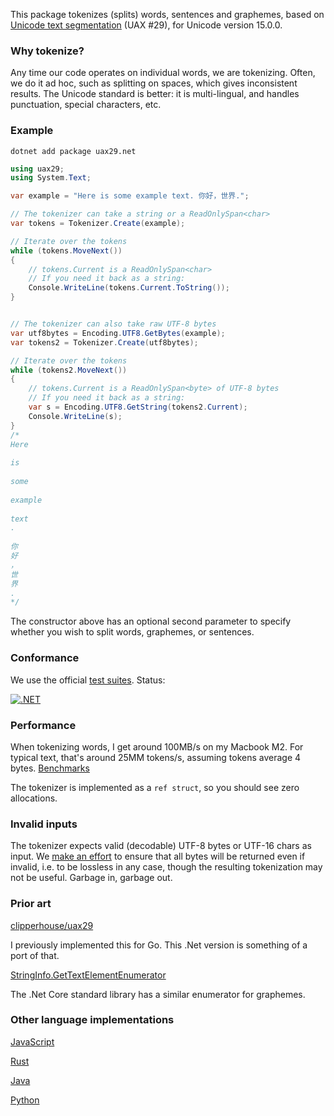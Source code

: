 This package tokenizes (splits) words, sentences and graphemes, based on [Unicode text segmentation](https://unicode.org/reports/tr29/) (UAX #29), for Unicode version 15.0.0.

### Why tokenize?

Any time our code operates on individual words, we are tokenizing. Often, we do it ad hoc, such as splitting on spaces, which gives inconsistent results. The Unicode standard is better: it is multi-lingual, and handles punctuation, special characters, etc.

### Example

```
dotnet add package uax29.net
```

```csharp
using uax29;
using System.Text;

var example = "Here is some example text. 你好，世界.";

// The tokenizer can take a string or a ReadOnlySpan<char>
var tokens = Tokenizer.Create(example);

// Iterate over the tokens		
while (tokens.MoveNext())
{
	// tokens.Current is a ReadOnlySpan<char>
	// If you need it back as a string:
	Console.WriteLine(tokens.Current.ToString());
}


// The tokenizer can also take raw UTF-8 bytes
var utf8bytes = Encoding.UTF8.GetBytes(example);
var tokens2 = Tokenizer.Create(utf8bytes);

// Iterate over the tokens		
while (tokens2.MoveNext())
{
	// tokens.Current is a ReadOnlySpan<byte> of UTF-8 bytes
	// If you need it back as a string:
	var s = Encoding.UTF8.GetString(tokens2.Current);
	Console.WriteLine(s);
}
/*
Here
 
is
 
some
 
example
 
text
.
 
你
好
，
世
界
.
*/
```

The constructor above has an optional second parameter to specify whether you wish to split words, graphemes, or sentences.

### Conformance

We use the official [test suites](https://unicode.org/reports/tr41/tr41-26.html#Tests29). Status:

[![.NET](https://github.com/clipperhouse/uax29.net/actions/workflows/dotnet.yml/badge.svg)](https://github.com/clipperhouse/uax29.net/actions/workflows/dotnet.yml)

### Performance

When tokenizing words, I get around 100MB/s on my Macbook M2. For typical text, that's around 25MM tokens/s, assuming tokens average 4 bytes. [Benchmarks](https://github.com/clipperhouse/uax29.net/tree/main/Benchmarks)

The tokenizer is implemented as a `ref struct`, so you should see zero allocations.

### Invalid inputs

The tokenizer expects valid (decodable) UTF-8 bytes or UTF-16 chars as input. We [make an effort](https://github.com/clipperhouse/uax29.net/blob/main/Tests/Unicode.cs#L42-L67) to ensure that all bytes will be returned even if invalid, i.e. to be lossless in any case, though the resulting tokenization may not be useful. Garbage in, garbage out.

### Prior art

[clipperhouse/uax29](https://github.com/clipperhouse/uax29)

I previously implemented this for Go. This .Net version is something of a port of that.

[StringInfo.GetTextElementEnumerator](https://learn.microsoft.com/en-us/dotnet/api/system.globalization.stringinfo.gettextelementenumerator?view=net-8.0)

The .Net Core standard library has a similar enumerator for graphemes.

### Other language implementations

[JavaScript](https://github.com/tc39/proposal-intl-segmenter)

[Rust](https://unicode-rs.github.io/unicode-segmentation/unicode_segmentation/trait.UnicodeSegmentation.html)

[Java](https://lucene.apache.org/core/3_5_0/api/core/org/apache/lucene/analysis/standard/StandardTokenizerImpl.html)

[Python](https://uniseg-python.readthedocs.io/en/latest/)
